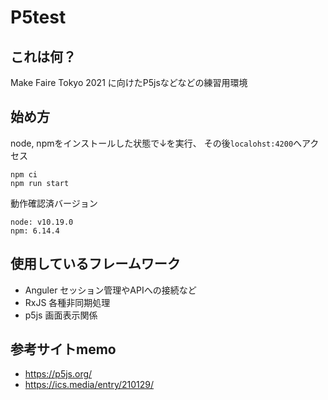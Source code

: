 
# P5test
## これは何？
Make Faire Tokyo 2021 に向けたP5jsなどなどの練習用環境

## 始め方
node, npmをインストールした状態で↓を実行、 その後`localohst:4200`へアクセス
```
npm ci
npm run start
```

動作確認済バージョン
```
node: v10.19.0
npm: 6.14.4
```

## 使用しているフレームワーク

 * Anguler セッション管理やAPIへの接続など
 * RxJS 各種非同期処理
 * p5js 画面表示関係

## 参考サイトmemo
 * https://p5js.org/
 * https://ics.media/entry/210129/
